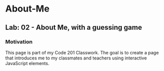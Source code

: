 # About-Me

## Lab: 02 - About Me, with a guessing game

### Motivation

This page is part of my Code 201 Classwork.  The goal is to create a page that introduces me to my classmates and teachers using interactive JavaScript elements.





